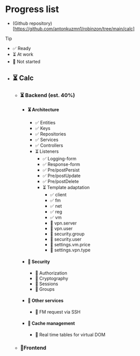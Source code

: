 # Progress list
- (Github repository)[https://github.com/antonkuzmn1/robinzon/tree/main/calc]

> [!TIP]
> - ✅ Ready
> - ⏳ At work
> - 🛑 Not started

- ## ⏳ Calc
    - ### ⏳ Backend (est. 40%)
        - #### ⏳ Architecture
            - ✅ Entities
            - ✅ Keys
            - ✅ Repositories
            - ✅ Services
            - ✅ Controllers
            - ⏳ Listeners
                - ✅ Logging-form
                - ✅ Response-form
                - ✅ Pre/postPersist
                - ✅ Pre/postUpdate
                - ✅ Pre/postDelete
                - ⏳ Template adaptation
                    - ✅ client
                    - ✅ fm
                    - ✅ net
                    - ✅ reg
                    - ✅ vm
                    - 🛑 vpn.server
                    - 🛑 vpn.user
                    - 🛑 security.group
                    - 🛑 security.user
                    - 🛑 settings.vm.price
                    - 🛑 settings.vpn.type
        - #### 🛑 Security
            - 🛑 Authorization
            - 🛑 Cryptography
            - 🛑 Sessions
            - 🛑 Groups
        - #### 🛑 Other services
            - 🛑 FM request via SSH
        - #### 🛑 Cache management
            - 🛑 Real time tables for virtual DOM
    - ### 🛑Frontend